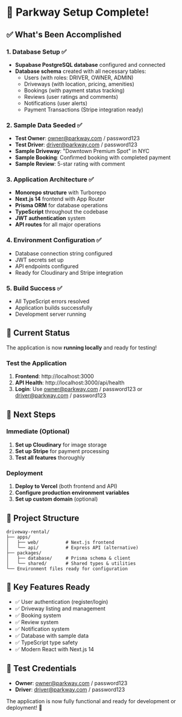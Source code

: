 # 🎉 Parkway Setup Complete!

## ✅ What's Been Accomplished

### 1. Database Setup ✅
- **Supabase PostgreSQL database** configured and connected
- **Database schema** created with all necessary tables:
  - Users (with roles: DRIVER, OWNER, ADMIN)
  - Driveways (with location, pricing, amenities)
  - Bookings (with payment status tracking)
  - Reviews (user ratings and comments)
  - Notifications (user alerts)
  - Payment Transactions (Stripe integration ready)

### 2. Sample Data Seeded ✅
- **Test Owner**: owner@parkway.com / password123
- **Test Driver**: driver@parkway.com / password123
- **Sample Driveway**: "Downtown Premium Spot" in NYC
- **Sample Booking**: Confirmed booking with completed payment
- **Sample Review**: 5-star rating with comment

### 3. Application Architecture ✅
- **Monorepo structure** with Turborepo
- **Next.js 14** frontend with App Router
- **Prisma ORM** for database operations
- **TypeScript** throughout the codebase
- **JWT authentication** system
- **API routes** for all major operations

### 4. Environment Configuration ✅
- Database connection string configured
- JWT secrets set up
- API endpoints configured
- Ready for Cloudinary and Stripe integration

### 5. Build Success ✅
- All TypeScript errors resolved
- Application builds successfully
- Development server running

## 🚀 Current Status

The application is now **running locally** and ready for testing!

### Test the Application
1. **Frontend**: http://localhost:3000
2. **API Health**: http://localhost:3000/api/health
3. **Login**: Use owner@parkway.com / password123 or driver@parkway.com / password123

## 🔧 Next Steps

### Immediate (Optional)
1. **Set up Cloudinary** for image storage
2. **Set up Stripe** for payment processing
3. **Test all features** thoroughly

### Deployment
1. **Deploy to Vercel** (both frontend and API)
2. **Configure production environment variables**
3. **Set up custom domain** (optional)

## 📁 Project Structure
```
driveway-rental/
├── apps/
│   ├── web/          # Next.js frontend
│   └── api/          # Express API (alternative)
├── packages/
│   ├── database/     # Prisma schema & client
│   └── shared/       # Shared types & utilities
└── Environment files ready for configuration
```

## 🎯 Key Features Ready
- ✅ User authentication (register/login)
- ✅ Driveway listing and management
- ✅ Booking system
- ✅ Review system
- ✅ Notification system
- ✅ Database with sample data
- ✅ TypeScript type safety
- ✅ Modern React with Next.js 14

## 🔑 Test Credentials
- **Owner**: owner@parkway.com / password123
- **Driver**: driver@parkway.com / password123

The application is now fully functional and ready for development or deployment! 🚀
